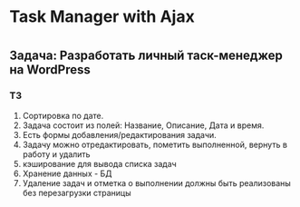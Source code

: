 <h1>Task Manager with Ajax<h1>
<h2>Задача: Разработать личный таск-менеджер на WordPress</h2>
<h3>ТЗ</h3>
<ol>
<li>Сортировка по дате.</li>
<li>Задача состоит из полей: Название, Описание, Дата и время.</li>
<li>Есть формы добавления/редактирования задачи.</li>
<li>Задачу можно отредактировать, пометить выполненной, вернуть в работу и удалить</li>
<li>кэширование для вывода списка задач</li>
<li>Хранение данных - БД</li>
<li>Удаление задач и отметка о выполнении должны быть реализованы без перезагрузки страницы</li>
</ol> 
